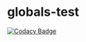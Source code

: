 # globals-test

[![Codacy Badge](https://api.codacy.com/project/badge/Grade/59aaab39a15e4adbbff6e2a26f7d609e)](https://app.codacy.com/gh/NouvelleTechno/globals-test?utm_source=github.com&utm_medium=referral&utm_content=NouvelleTechno/globals-test&utm_campaign=Badge_Grade)